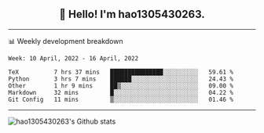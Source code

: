 <h2 align="center">👋 Hello! I'm hao1305430263.</h2>


---- 
📊 Weekly development breakdown

<!--START_SECTION:waka-->
```text
Week: 10 April, 2022 - 16 April, 2022

TeX          7 hrs 37 mins   ███████████████░░░░░░░░░░   59.61 % 
Python       3 hrs 7 mins    ██████░░░░░░░░░░░░░░░░░░░   24.43 % 
Other        1 hr 9 mins     ██▒░░░░░░░░░░░░░░░░░░░░░░   09.00 % 
Markdown     32 mins         █░░░░░░░░░░░░░░░░░░░░░░░░   04.22 % 
Git Config   11 mins         ▒░░░░░░░░░░░░░░░░░░░░░░░░   01.46 % 
```
<!--END_SECTION:waka-->
----
![hao1305430263's Github stats](https://github-readme-stats.vercel.app/api?username=hao1305430263&show_icons=true)


<!--
**hao1305430263/hao1305430263** is a ✨ _special_ ✨ repository because its `README.md` (this file) appears on your GitHub profile.

Here are some ideas to get you started:

- 🔭 I’m currently working on ...
- 🌱 I’m currently learning ...
- 👯 I’m looking to collaborate on ...
- 🤔 I’m looking for help with ...
- 💬 Ask me about ...
- 📫 How to reach me: ...
- 😄 Pronouns: ...
- ⚡ Fun fact: ...
-->
